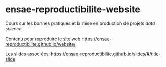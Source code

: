 # ensae-reproductibilite-website

<!-- badges: start -->
<!-- badges: end -->

Cours sur les bonnes pratiques et la mise en production de projets _data science_

Contenu pour reproduire le site web 
https://ensae-reproductibilite.github.io/website/


Les slides associées: https://ensae-reproductibilite.github.io/slides/#/title-slide


